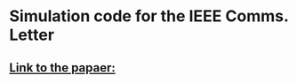 # Simulation code for the IEEE Comms. Letter
## [Link to the papaer:](https://arxiv.org/abs/2310.19323) 
